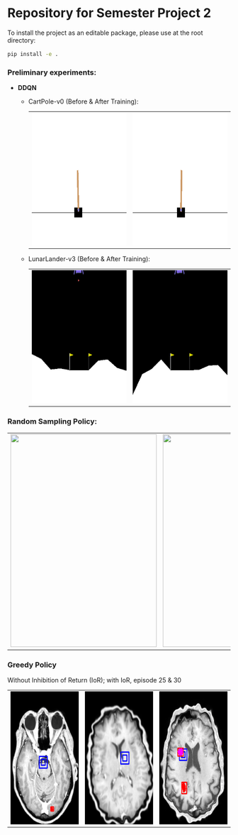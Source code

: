 # Repository for Semester Project 2
To install the project as an editable package, please use at the root directory:
```bash
pip install -e .
```
### Preliminary experiments:
- **DDQN**
  - CartPole-v0 (Before & After Training):
    <table>
      <tr>
         <td><img src="results/dqn_cart_pole/dqn_cart_pole_episode_1.gif" width=300 height=300></td>
         <td><img src="results/dqn_cart_pole/dqn_cart_pole_episode_300.gif" width=300 height=300></td>
      </tr>
    </table>
    
    
  - LunarLander-v3 (Before & After Training):
    <table>
      <tr>
         <td><img src="results/dqn_lunar_lander/dqn_lunar_lander_episode_1.gif" width=300 height=300></td>
         <td><img src="results/dqn_lunar_lander/dqn_lunar_lander_episode_500.gif" width=300 height=300></td>
      </tr>
    </table>

### Random Sampling Policy:
<table>
  <tr>
    <td><img src="results/volumetric_sampling_policy/no_title.gif" width=330 height=480></td>
    <td><img src="results/volumetric_sampling_policy/title.gif" width=750 height=480></td>
  </tr>
 </table>

### Greedy Policy
Without Inhibition of Return (IoR); with IoR, episode 25 & 30
<table>
  <tr>
    <td><img src="results/vit_greedy/train_without_inhibition_of_return_ep_15.gif" width=200 height=300></td>
    <td><img src="results/vit_greedy/train_with_inhibition_of_return_ep_25.gif" width=200 height=300></td>
    <td><img src="results/vit_greedy/train_with_inhibition_of_return_ep_30.gif" width=200 height=300></td>
   <tr>
</table>


[comment]: <> (### Grid of Agents in a Test Volume)

[comment]: <> (<table>)

[comment]: <> (  <tr>)

[comment]: <> (    <td><img src="results/vit_greedy/train_without_inhibition_of_return_ep_15.gif" width=200 height=300></td>)

[comment]: <> (    <td><img src="results/vit_greedy/train_with_inhibition_of_return_ep_25.gif" width=200 height=300></td>)

[comment]: <> (    <td><img src="results/vit_greedy/train_with_inhibition_of_return_ep_30.gif" width=200 height=300></td>)

[comment]: <> (    <td><img src="results/vit_greedy/train_with_inhibition_of_return_ep_30.gif" width=200 height=300></td>)

[comment]: <> (   <tr>)

[comment]: <> (</table>)
